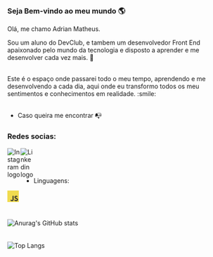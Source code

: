 ### Seja Bem-vindo ao meu mundo :earth_americas:
 Olá, me chamo Adrian Matheus.
<br>

 Sou um aluno do DevClub, e tambem um desenvolvedor Front End apaixonado pelo mundo da tecnologia e disposto a aprender e me desenvolver cada vez mais. :star2:

<br>
 Este é o espaço onde passarei todo o meu tempo, aprendendo e me desenvolvendo a cada dia, aqui onde eu transformo todos os meu sentimentos e conhecimentos em realidade. :smile:
<br>
<br>

- Caso queira me encontrar :mailbox_with_no_mail:
### Redes socias:



<p>
<a href="https://www.instagram.com/_adrian.mth/"> <img align="left" width="30px" src="https://cdn.jsdelivr.net/npm/simple-icons@3.13.0/icons/instagram.svg" alt="Instagram logo" />
</a>
<a href="www.linkedin.com/in/adrian-matheus"> <img align="left" width="30px" src="https://cdn.jsdelivr.net/npm/simple-icons@3.13.0/icons/linkedin.svg" alt="Linkedin logo" />
</a>
</p>
<br>
<br>
<br>
<p align="left">

 - Linguagens:
</p><code><img align="left" alt="JavaScript" width="26px" src="https://raw.githubusercontent.com/github/explore/80688e429a7d4ef2fca1e82350fe8e3517d3494d/topics/javascript/javascript.png" /></code>
<br>

<br>

<br>

![Anurag's GitHub stats](https://github-readme-stats.vercel.app/api?username=AdrianPGM&show_icons=true&theme=transparent)
 <br>
 <br>
 <br>
 ![Top Langs](https://github-readme-stats.vercel.app/api/top-langs/?username=AdrianPGM&layout=compact)





<!--
**AdrianPGM/AdrianPGM** is a ✨ _special_ ✨ repository because its `README.md` (this file) appears on your GitHub profile.

Here are some ideas to get you started:

- 🔭 I’m currently working on ...
- 🌱 I’m currently learning ...
- 👯 I’m looking to collaborate on ...
- 🤔 I’m looking for help with ...
- 💬 Ask me about ...
- 📫 How to reach me: ...
- 😄 Pronouns: ...
- ⚡ Fun fact: ...
-->
